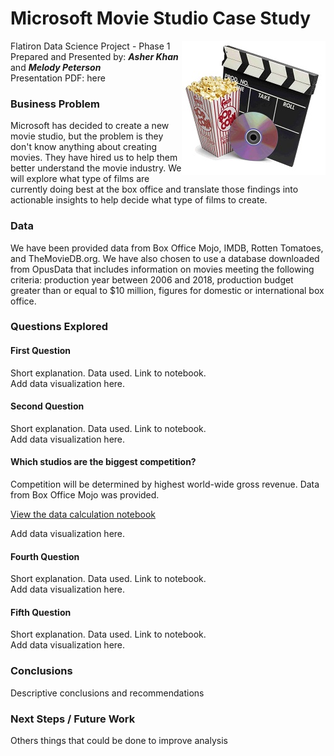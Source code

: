 # Microsoft Movie Studio Case Study

<img src= 
"images/movies.jpg" 
         alt="Movie Logo Image" 
         align="right"> 

Flatiron Data Science Project - Phase 1  
Prepared and Presented by:  **_Asher Khan_** and **_Melody Peterson_**  
Presentation PDF: here  


### Business Problem    
Microsoft has decided to create a new movie studio, but the problem is they don't know anything about creating movies.  They have hired us to help them better understand the movie industry.  We will explore what type of films are currently doing best at the box office and translate those findings into actionable insights to help decide what type of films to create. 

### Data    
We have been provided data from Box Office Mojo, IMDB, Rotten Tomatoes, and TheMovieDB.org.  We have also chosen to use a database downloaded from OpusData that includes information on movies meeting the following criteria:  production year between 2006 and 2018, production budget greater than or equal to $10 million, figures for domestic or international box office. 

### Questions Explored  
#### First Question  
Short explanation.  Data used.  Link to notebook.  
Add data visualization here.

#### Second Question  
Short explanation.  Data used.  Link to notebook.  
Add data visualization here.

#### Which studios are the biggest competition? 
Competition will be determined by highest world-wide gross revenue.  Data from Box Office Mojo was provided. 

[View the data calculation notebook](https://github.com/melodygr/microsoft_movie_analysis/blob/main/Notebooks/Studio_Competition.ipynb "Studio Competition Notebook")  

Add data visualization here.

#### Fourth Question  
Short explanation.  Data used.  Link to notebook.  
Add data visualization here.

#### Fifth Question  
Short explanation.  Data used.  Link to notebook.  
Add data visualization here.

### Conclusions  
Descriptive conclusions and recommendations

### Next Steps / Future Work  
Others things that could be done to improve analysis


